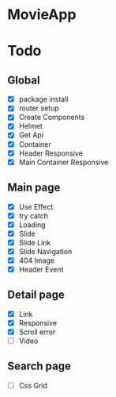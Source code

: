 # MovieApp

# Todo

## Global

- [x] package install
- [x] router setup
- [x] Create Components
- [x] Helmet
- [x] Get Api
- [x] Container
- [x] Header Responsive
- [x] Main Container Responsive

## Main page

- [x] Use Effect
- [x] try catch
- [x] Loading
- [x] Slide
- [x] Slide Link
- [x] Slide Navigation
- [x] 404 Image
- [x] Header Event

## Detail page

- [x] Link
- [x] Responsive
- [x] Scroll error
- [ ] Video

## Search page

- [ ] Css Grid
